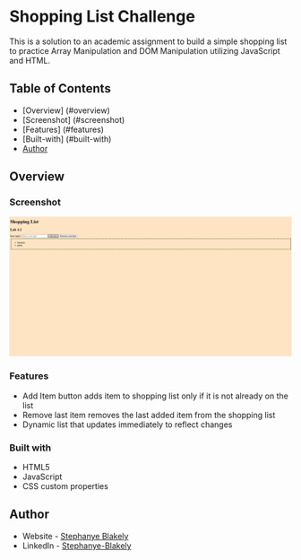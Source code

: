 # Shopping List Challenge

This is a solution to an academic assignment to build a simple shopping list to practice Array Manipulation and DOM Manipulation utilizing JavaScript and HTML.

## Table of Contents

- [Overview] (#overview)
 - [Screenshot] (#screenshot)
 - [Features] (#features)
 - [Built-with] (#built-with)
- [Author](#author)

## Overview

### Screenshot

![](./Screenshot.png)

### Features

- Add Item button adds item to shopping list only if it is not already on the list
- Remove last item removes the last added item from the shopping list
- Dynamic list that updates immediately to reflect changes

### Built with

- HTML5
- JavaScript
- CSS custom properties

## Author

- Website - [Stephanye Blakely](https://www.stephanyeblakely.com)
- LinkedIn - [Stephanye-Blakely](https://www.linkedIn.com/in/stephanye-blakely)